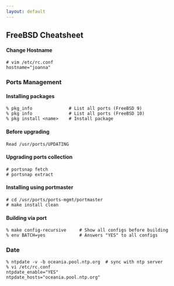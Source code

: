 ```yaml
---
layout: default
---
```

FreeBSD Cheatsheet
---

#### Change Hostname
    # vim /etc/rc.conf
    hostname="joanna"

### Ports Management

#### Installing packages

	% pkg_info				# List all ports (FreeBSD 9)
	% pkg info				# List all ports (FreeBSD 10)
	% pkg install <name>	# Install package

#### Before upgrading 

	Read /usr/ports/UPDATING
    
#### Upgrading ports collection
    # portsnap fetch
    # portsnap extract
    
#### Installing using portmaster
	# cd /usr/ports/ports-mgmt/portmaster
	# make install clean

#### Building via port    
   	% make config-recursive		# Show all configs before building
   	% env BATCH=yes				# Answers "YES" to all configs  
	
### Date

	% ntpdate -v -b oceania.pool.ntp.org  # sync with ntp server
	% vi /etc/rc.conf
	ntpdate_enable="YES"
	ntpdate_hosts="oceania.pool.ntp.org"    
